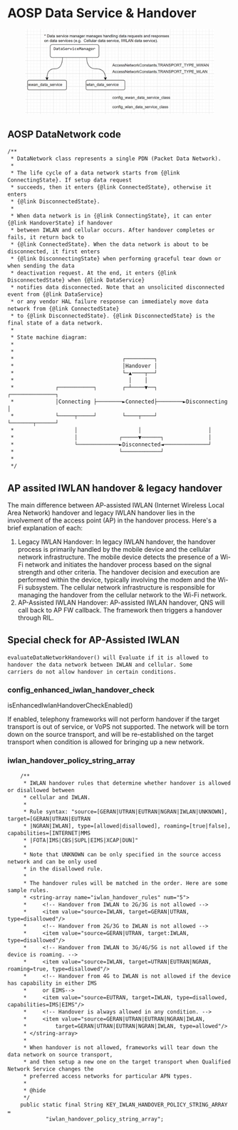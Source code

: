 # AOSP Data Service & Handover

<figure><img src="../.gitbook/assets/image (2).png" alt=""><figcaption></figcaption></figure>

## AOSP DataNetwork code

```
/**
 * DataNetwork class represents a single PDN (Packet Data Network).
 *
 * The life cycle of a data network starts from {@link ConnectingState}. If setup data request
 * succeeds, then it enters {@link ConnectedState}, otherwise it enters
 * {@link DisconnectedState}.
 *
 * When data network is in {@link ConnectingState}, it can enter {@link HandoverState} if handover
 * between IWLAN and cellular occurs. After handover completes or fails, it return back to
 * {@link ConnectedState}. When the data network is about to be disconnected, it first enters
 * {@link DisconnectingState} when performing graceful tear down or when sending the data
 * deactivation request. At the end, it enters {@link DisconnectedState} when {@link DataService}
 * notifies data disconnected. Note that an unsolicited disconnected event from {@link DataService}
 * or any vendor HAL failure response can immediately move data network from {@link ConnectedState}
 * to {@link DisconnectedState}. {@link DisconnectedState} is the final state of a data network.
 *
 * State machine diagram:
 *
 *
 *                                  ┌─────────┐
 *                                  │Handover │
 *                                  └─▲────┬──┘
 *                                    │    │
 *             ┌───────────┐        ┌─┴────▼──┐        ┌──────────────┐
 *             │Connecting ├────────►Connected├────────►Disconnecting │
 *             └─────┬─────┘        └────┬────┘        └───────┬──────┘
 *                   │                   │                     │
 *                   │             ┌─────▼──────┐              │
 *                   └─────────────►Disconnected◄──────────────┘
 *                                 └────────────┘
 *
 */
```

##

## AP assited IWLAN handover & legacy handover

The main difference between AP-assisted IWLAN (Internet Wireless Local Area Network) handover and legacy IWLAN handover lies in the involvement of the access point (AP) in the handover process. Here's a brief explanation of each:

1. Legacy IWLAN Handover: In legacy IWLAN handover, the handover process is primarily handled by the mobile device and the cellular network infrastructure. The mobile device detects the presence of a Wi-Fi network and initiates the handover process based on the signal strength and other criteria. The handover decision and execution are performed within the device, typically involving the modem and the Wi-Fi subsystem. The cellular network infrastructure is responsible for managing the handover from the cellular network to the Wi-Fi network.
2. AP-Assisted IWLAN Handover: AP-assisted IWLAN handover, QNS will call back to AP FW callback. The framework then triggers a handover through RIL.



## Special check for AP-Assisted IWLAN&#x20;

```
evaluateDataNetworkHandover() will Evaluate if it is allowed to handover the data network between IWLAN and cellular. Some
carriers do not allow handover in certain conditions.
```

### config\_enhanced\_iwlan\_handover\_check

isEnhancedIwlanHandoverCheckEnabled()

If enabled, telephony frameworks will not perform handover if the target transport is out of service, or VoPS not supported. The network will be torn down on the source transport, and will be re-established on the target transport when condition is allowed for bringing up a new network.

### iwlan\_handover\_policy\_string\_array

```
    /**
     * IWLAN handover rules that determine whether handover is allowed or disallowed between
     * cellular and IWLAN.
     *
     * Rule syntax: "source=[GERAN|UTRAN|EUTRAN|NGRAN|IWLAN|UNKNOWN], target=[GERAN|UTRAN|EUTRAN
     * |NGRAN|IWLAN], type=[allowed|disallowed], roaming=[true|false], capabilities=[INTERNET|MMS
     * |FOTA|IMS|CBS|SUPL|EIMS|XCAP|DUN]"
     *
     * Note that UNKNOWN can be only specified in the source access network and can be only used
     * in the disallowed rule.
     *
     * The handover rules will be matched in the order. Here are some sample rules.
     * <string-array name="iwlan_handover_rules" num="5">
     *     <!-- Handover from IWLAN to 2G/3G is not allowed -->
     *     <item value="source=IWLAN, target=GERAN|UTRAN, type=disallowed"/>
     *     <!-- Handover from 2G/3G to IWLAN is not allowed -->
     *     <item value="source=GERAN|UTRAN, target:IWLAN, type=disallowed"/>
     *     <!-- Handover from IWLAN to 3G/4G/5G is not allowed if the device is roaming. -->
     *     <item value="source=IWLAN, target=UTRAN|EUTRAN|NGRAN, roaming=true, type=disallowed"/>
     *     <!-- Handover from 4G to IWLAN is not allowed if the device has capability in either IMS
     *     or EIMS-->
     *     <item value="source=EUTRAN, target=IWLAN, type=disallowed, capabilities=IMS|EIMS"/>
     *     <!-- Handover is always allowed in any condition. -->
     *     <item value="source=GERAN|UTRAN|EUTRAN|NGRAN|IWLAN,
     *         target=GERAN|UTRAN|EUTRAN|NGRAN|IWLAN, type=allowed"/>
     * </string-array>
     *
     * When handover is not allowed, frameworks will tear down the data network on source transport,
     * and then setup a new one on the target transport when Qualified Network Service changes the
     * preferred access networks for particular APN types.
     *
     * @hide
     */
    public static final String KEY_IWLAN_HANDOVER_POLICY_STRING_ARRAY =
            "iwlan_handover_policy_string_array";
```
